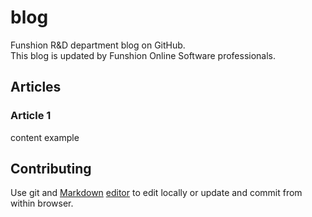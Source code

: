 blog
====

Funshion R&D department blog on GitHub.  
This blog is updated by Funshion Online Software professionals.  

## Articles

### Article 1

content example

## Contributing

Use git and [Markdown](http://github.github.com/github-flavored-markdown/)
[editor](http://www.winterwell.com/software/markdown-editor.php)
to edit locally or update and commit from within browser. 
